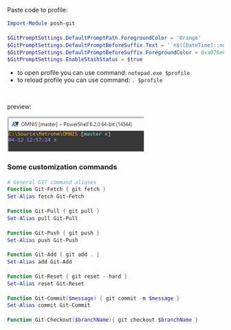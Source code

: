 Paste code to profile:

```powershell
Import-Module posh-git

$GitPromptSettings.DefaultPromptPath.ForegroundColor = 'Orange'
$GitPromptSettings.DefaultPromptBeforeSuffix.Text = '`n$([DateTime]::now.ToString("MM-dd HH:mm:ss")) '
$GitPromptSettings.DefaultPromptBeforeSuffix.ForegroundColor = 0xa076e8
$GitPromptSettings.EnableStashStatus = $true
```

- to open profile you can use command: `notepad.exe $profile` 
- to reload profile you can use command: `. $profile`

<br />

preview: <br />

![](preview/SimpleProfile_01.PNG)



### Some customization commands

```powershell
# General GIT command aliases
Function Git-Fetch { git fetch }
Set-Alias fetch Git-Fetch

Function Git-Pull { git pull }
Set-Alias pull Git-Pull

Function Git-Push { git push }
Set-Alias push Git-Push

Function Git-Add { git add . }
Set-Alias add Git-Add

Function Git-Reset { git reset --hard }
Set-Alias reset Git-Reset

Function Git-Commit($message) { git commit -m $message }
Set-Alias commit Git-Commit

Function Git-Checkout($branchName){ git checkout $branchName }

```
